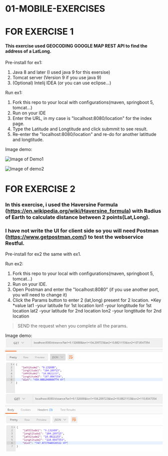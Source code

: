 # 01-MOBILE-EXERCISES

# FOR EXERCISE 1

#### This exercise used GEOCODING GOOGLE MAP REST API to find the address of a LatLong.

Pre-install for ex1:
1. Java 8 and later (I used java 9 for this exersise)
2. Tomcat server (Version 9 if you use java 9)
3. (Optional) Intelij IDEA (or you can use eclipse...)

Run ex1:
1. Fork this repo to your local with configurations(maven, springboot 5, tomcat...)
2. Run on your IDE
3. Enter the URL, in my case is "localhost:8080/location" for the index page.
4. Type the Latitude and Longtitude and click submmit to see result.
5. Re-enter the "localhost:8080/location" and re-do for another latittude and longtitude.

Image demo:

![Image of Demo1](https://github.com/tnganh0027/01-MOBILE-EXERCISES/tree/master/ex1/src/main/resources/static/cap1.png)

![Image of demo2](https://github.com/tnganh0027/01-MOBILE-EXERCISES/tree/master/ex1/src/main/resources/static/cap2.png)

# FOR EXERCISE 2

### In this exercise, i used the Haversine Formula (https://en.wikipedia.org/wiki/Haversine_formula) with Radius of Earth to calculate distance between 2 points(Lat,Long).
### I have not write the UI for client side so you will need Postman (https://www.getpostman.com/) to test the webservice Restful.
Pre-install for ex2 the same with ex1.

Run ex2:
1. Fork this repo to your local with configurations(maven, springboot 5, tomcat...)
2. Run on your IDE.
3. Open Postman and enter the "localhost:8080" (if you use another port, you will need to change it)
4. Click the Params button to enter 2 (lat,long) present for 2 location.
*Key  *value
lat1  -your latitude for 1st location
lon1  -your longtitude for 1st location
lat2  -your latitude for 2nd location
lon2  -your longtitude for 2nd location
>SEND the request when you complete all the params.

Image demo:
![Image of Demo1](https://github.com/tnganh0027/01-MOBILE-EXERCISES/blob/master/ex2/src/main/resources/static/cape1.png)
![Image of Demo1](https://github.com/tnganh0027/01-MOBILE-EXERCISES/blob/master/ex2/src/main/resources/static/cape2.png)
